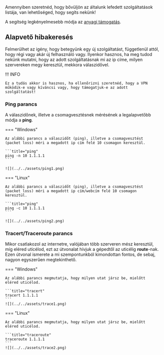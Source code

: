 Amennyiben szeretnéd, hogy bővüljön az általunk lefedett szolgáltatások listája, van lehetőséged, hogy segíts nekünk!

A segítség legkényelmesebb módja az [anyagi támogatás](../support).

## Alapvető hibakeresés
Felmerülhet az igény, hogy betegyünk egy új szolgáltatást, függetlenül attól, hogy régi vagy akár új felhasználó vagy. Ilyenkor hasznos, ha meg tudod nekünk mutatni, hogy az adott szolgáltatásnak mi az ip címe, milyen szervereken megy keresztül, mekkora válaszidővel.

!!! INFO

    Ez a tudás akkor is hasznos, ha ellenőrizni szeretnéd, hogy a VPN működik-e vagy kíváncsi vagy, hogy támogatjuk-e az adott szolgáltatást!

### Ping parancs
A válaszidőnek, illetve a csomagvesztésnek mérésének a legalapvetőbb módja a **ping**.

=== "Windows"

    Az alábbi parancs a válaszidőt (ping), illetve a csomagvesztést (packet loss) méri a megadott ip cím felé 10 csomagon keresztül.    

    ```title="ping"
    ping -n 10 1.1.1.1
    ```
    
    ![](../../assets/ping1.png)    

=== "Linux"

    Az alábbi parancs a válaszidőt (ping), illetve a csomagvesztést (packet loss) méri a megadott ip cím/webcím felé 10 csomagon keresztül.    

    ```title="ping"
    ping -c 10 1.1.1.1
    ```
    
    ![](../../assets/ping2.png)    

### Tracert/Traceroute parancs
Mikor csatlakozol az internetre, valójában több szerveren mész keresztül, míg eléred uticélod, ezt az útvonalat hívjuk a gépedtől az uticélig **route**-nak. Ezen útvonal ismerete a mi szempontunkból kimondottan fontos, de sebaj, nagyon egyszerűen megtekinthető.

=== "Windows"

    Az alábbi parancs megmutatja, hogy milyen utat jársz be, mielőtt eléred uticélod.

    ```title="tracert"
    tracert 1.1.1.1
    ```
    ![](../../assets/trace1.png)

=== "Linux"

    Az alábbi parancs megmutatja, hogy milyen utat jársz be, mielőtt eléred uticélod.

    ```title="traceroute"
    traceroute 1.1.1.1
    ```
    ![](../../assets/trace2.png)

